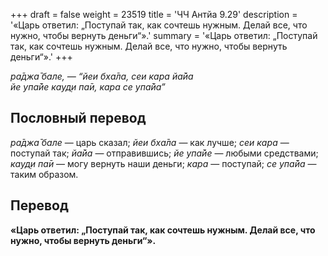 +++
draft = false
weight = 23519
title = 'ЧЧ Антйа 9.29'
description = '«Царь ответил: „Поступай так, как сочтешь нужным. Делай все, что нужно, чтобы вернуть деньги“».'
summary = '«Царь ответил: „Поступай так, как сочтешь нужным. Делай все, что нужно, чтобы вернуть деньги“».'
+++

_ра̄джа̄ бале, — “йеи бха̄ла, сеи кара йа̄йа  
йе упа̄йе кауд̣и па̄и, кара се упа̄йа”_

## Пословный перевод

_ра̄джа̄_ _бале_ — царь сказал; _йеи_ _бха̄ла_ — как лучше; _сеи_ _кара_ — поступай так; _йа̄йа_ — отправившись; _йе_ _упа̄йе_ — любыми средствами; _кауд̣и_ _па̄и_ — могу вернуть наши деньги; _кара_ — поступай; _се_ _упа̄йа_ — таким образом.

## Перевод

**«Царь ответил: „Поступай так, как сочтешь нужным. Делай все, что нужно, чтобы вернуть деньги“».**
